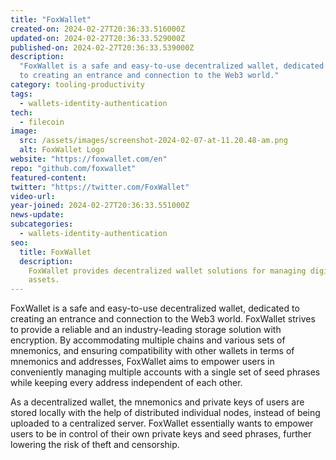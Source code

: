 ```yaml
---
title: "FoxWallet"
created-on: 2024-02-27T20:36:33.516000Z
updated-on: 2024-02-27T20:36:33.529000Z
published-on: 2024-02-27T20:36:33.539000Z
description:
  "FoxWallet is a safe and easy-to-use decentralized wallet, dedicated
  to creating an entrance and connection to the Web3 world."
category: tooling-productivity
tags:
  - wallets-identity-authentication
tech:
  - filecoin
image:
  src: /assets/images/screenshot-2024-02-07-at-11.20.48-am.png
  alt: FoxWallet Logo
website: "https://foxwallet.com/en"
repo: "github.com/foxwallet"
featured-content:
twitter: "https://twitter.com/FoxWallet"
video-url:
year-joined: 2024-02-27T20:36:33.551000Z
news-update:
subcategories:
  - wallets-identity-authentication
seo:
  title: FoxWallet
  description:
    FoxWallet provides decentralized wallet solutions for managing digital
    assets.
---
```


FoxWallet is a safe and easy-to-use decentralized wallet, dedicated to creating an entrance and connection to the Web3 world. FoxWallet strives to provide a reliable and an industry-leading storage solution with encryption. By accommodating multiple chains and various sets of mnemonics, and ensuring compatibility with other wallets in terms of mnemonics and addresses, FoxWallet aims to empower users in conveniently managing multiple accounts with a single set of seed phrases while keeping every address independent of each other.

As a decentralized wallet, the mnemonics and private keys of users are stored locally with the help of distributed individual nodes, instead of being uploaded to a centralized server. FoxWallet essentially wants to empower users to be in control of their own private keys and seed phrases, further lowering the risk of theft and censorship.
